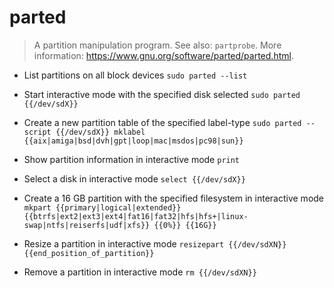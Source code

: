 # parted
> A partition manipulation program.
> See also: `partprobe`.
> More information: <https://www.gnu.org/software/parted/parted.html>.

- List partitions on all block devices
`sudo parted --list`

- Start interactive mode with the specified disk selected
`sudo parted {{/dev/sdX}}`

- Create a new partition table of the specified label-type
`sudo parted --script {{/dev/sdX}} mklabel {{aix|amiga|bsd|dvh|gpt|loop|mac|msdos|pc98|sun}}`

- Show partition information in interactive mode
`print`

- Select a disk in interactive mode
`select {{/dev/sdX}}`

- Create a 16 GB partition with the specified filesystem in interactive mode
`mkpart {{primary|logical|extended}} {{btrfs|ext2|ext3|ext4|fat16|fat32|hfs|hfs+|linux-swap|ntfs|reiserfs|udf|xfs}} {{0%}} {{16G}}`

- Resize a partition in interactive mode
`resizepart {{/dev/sdXN}} {{end_position_of_partition}}`

- Remove a partition in interactive mode
`rm {{/dev/sdXN}}`

